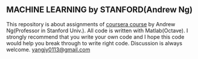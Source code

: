 ## MACHINE LEARNING by STANFORD(Andrew Ng)
This repository is about assignments of [coursera course](https://www.coursera.org/learn/machine-learning/home/welcome) by Andrew Ng(Professor in Stanford Univ.). All code is written with Matlab(Octave).
I strongly recommend that you write your own code and I hope this code would help you break through to write right code. Discussion is always welcome. yangjy0113@gmail.com
